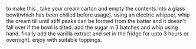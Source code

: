 to make this , take your cream carton and empty the contents into a glass bowl(which has been chilled before usage). using an electric whipper, whip the cream till until stiff peaks can be formed from the batter and it doesn't fall over if the bowl is tilted. add the sugar in 3 batches and whip using hand. finally add the vanilla extract and set in the fridge for upto 3 hours or overnight. enjoy with suitable toppings.